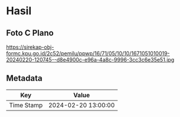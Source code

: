 # Hasil

## Foto C Plano

https://sirekap-obj-formc.kpu.go.id/2c52/pemilu/ppwp/16/71/05/10/10/1671051010019-20240220-120745--d8e4900c-e96a-4a8c-9996-3cc3c6e35e51.jpg


## Metadata

| Key        | Value               |
| ---------- | ------------------- |
| Time Stamp | 2024-02-20 13:00:00 |



